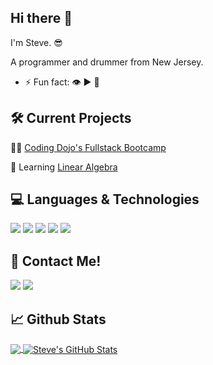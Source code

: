 ## Hi there 👋

I'm Steve. 😎

A programmer and drummer from New Jersey.
        
- ⚡ Fun fact: 👁 ▶ 🎵

## 🛠 Current Projects

🐱‍👤 [Coding Dojo's Fullstack Bootcamp](https://www.codingdojo.com/)

📏 Learning [Linear Algebra](https://ocw.mit.edu/courses/mathematics/18-06-linear-algebra-spring-2010/)

## 💻 Languages & Technologies

![](https://img.shields.io/badge/c-%2312100E.svg?&style=for-the-badge&logo=c&logoColor=blue)
![](https://img.shields.io/badge/HTML-%2312100E.svg?&style=for-the-badge&logo=html5&logoColor=blue)
![](https://img.shields.io/badge/CSS-%2312100E.svg?&style=for-the-badge&logo=css3&logoColor=blue)
![](https://img.shields.io/badge/Python-%2312100E.svg?&style=for-the-badge&logo=python&logoColor=blue)
![](https://img.shields.io/badge/CSharp-%2312100E.svg?&style=for-the-badge&logo=csharp&logoColor=blue)

## 📣 Contact Me!

[![](https://img.shields.io/badge/linkedin-%2312100E.svg?&style=for-the-badge&logo=linkedin&logoColor=blue)](https://www.linkedin.com/in/steven-frazee/)
[![](https://img.shields.io/badge/email-%2312100E.svg?&style=for-the-badge&logo=gmail&logoColor=blue)](mailto:stevefrazee123@gmail.com)


## 📈 Github Stats

<a href="https://github.com/steve3424">
  <img align="center" src="https://github-readme-stats.vercel.app/api/top-langs/?username=steve3424&title_color=ffffff&text_color=c9cacc&icon_color=2bbc8a&bg_color=1d1f21&langs_count=3" />
</a>
<a href="https://github.com/steve3424">
  <img align="center" src="https://github-readme-stats.vercel.app/api?username=steve3424&show_icons=true&line_height=27&count_private=true&title_color=ffffff&text_color=c9cacc&icon_color=2bbc8a&bg_color=1d1f21" alt="Steve's GitHub Stats" />
</a>
